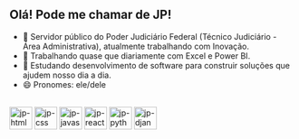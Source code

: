 ## Olá! Pode me chamar de JP!

- 🔭 Servidor público do Poder Judiciário Federal (Técnico Judiciário - Área Administrativa), atualmente trabalhando com Inovação.
- 🎲 Trabalhando quase que diariamente com Excel e Power BI.
- 🌱 Estudando desenvolvimento de software para construir soluções que ajudem nosso dia a dia.
- 😄 Pronomes: ele/dele


<div style="displau: inline-block"><br>  
  <img align="center" alt="jp-html5" heigh="40" width="40" src="https://cdn.jsdelivr.net/gh/devicons/devicon@latest/icons/html5/html5-original.svg" />
  <img align="center" alt="jp-css" heigh="40" width="40" src="https://cdn.jsdelivr.net/gh/devicons/devicon@latest/icons/css3/css3-original.svg" />
  <img align="center" alt="jp-javascript" heigh="40" width="40" src="https://cdn.jsdelivr.net/gh/devicons/devicon@latest/icons/javascript/javascript-original.svg" />
  <img align="center" alt="jp-react" heigh="40" width="40" src="https://cdn.jsdelivr.net/gh/devicons/devicon@latest/icons/react/react-original.svg" />
  <img align="center" alt="jp-python" heigh="40" width="40"  src="https://cdn.jsdelivr.net/gh/devicons/devicon@latest/icons/python/python-original.svg" />
  <img align="center" alt="jp-django" heigh="40" width="40"  src="https://cdn.jsdelivr.net/gh/devicons/devicon@latest/icons/django/django-plain.svg" />        
</div>
